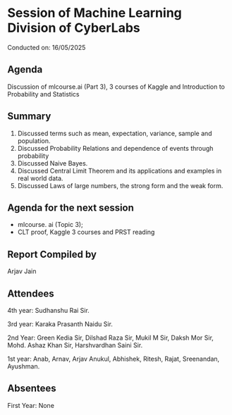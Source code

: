 # Session of Machine Learning Division of CyberLabs
Conducted on: 16/05/2025

## Agenda
 Discussion of mlcourse.ai (Part 3), 3 courses of Kaggle and Introduction to Probability and Statistics 

## Summary
1. Discussed terms such as mean, expectation, variance, sample and population.
2. Discussed Probability Relations and dependence of events through probability 
3. Discussed Naive Bayes.
4. Discussed Central Limit Theorem and its applications and examples in real world data.
5. Discussed Laws of large numbers, the strong form and the weak form.

## Agenda for the next session
* mlcourse. ai (Topic 3);
* CLT proof, Kaggle 3 courses and PRST reading

## Report Compiled by
Arjav Jain

## Attendees
4th year: Sudhanshu Rai Sir.

3rd year:  Karaka Prasanth Naidu Sir.

2nd Year: Green Kedia Sir, Dilshad Raza Sir, Mukil M Sir, Daksh Mor Sir, Mohd. Ashaz Khan Sir, Harshvardhan Saini Sir. 

1st year: Anab, Arnav, Arjav Anukul, Abhishek, Ritesh, Rajat, Sreenandan, Ayushman.

## Absentees
First Year: None
